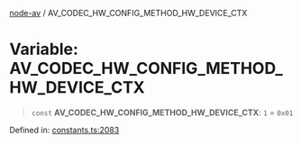 [node-av](../globals.md) / AV\_CODEC\_HW\_CONFIG\_METHOD\_HW\_DEVICE\_CTX

# Variable: AV\_CODEC\_HW\_CONFIG\_METHOD\_HW\_DEVICE\_CTX

> `const` **AV\_CODEC\_HW\_CONFIG\_METHOD\_HW\_DEVICE\_CTX**: `1` = `0x01`

Defined in: [constants.ts:2083](https://github.com/seydx/av/blob/f8631fc881b394300b1479f511d55cf1c370a87f/src/constants/constants.ts#L2083)
